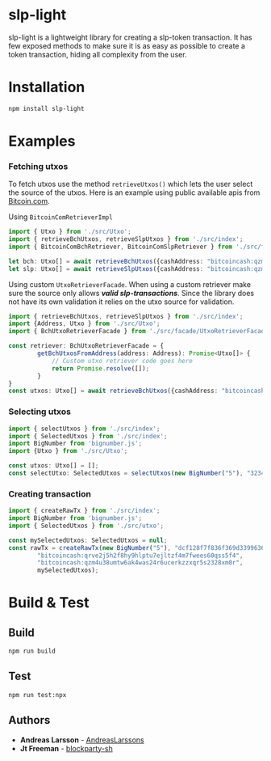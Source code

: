# slp-light

slp-light is a lightweight library for creating a slp-token transaction. It has few exposed methods to make sure it is as 
easy as possible to create a token transaction, hiding all complexity from the user. 

# Installation
```bash
npm install slp-light
```

# Examples

### Fetching utxos
To fetch utxos use the method `retrieveUtxos()` which lets the user select the source of the utxos. Here is an 
example using public available apis from [Bitcoin.com](https://rest.bitcoin.com).

Using `BitcoinComRetrieverImpl`
```ts
import { Utxo } from './src/Utxo'; 
import { retrieveBchUtxos, retrieveSlpUtxos } from './src/index'; 
import { BitcoinComBchRetriever, BitcoinComSlpRetriever } from './src/facade/bitcoincom/';

let bch: Utxo[] = await retrieveBchUtxos({cashAddress: "bitcoincash:qzm4u38umtw6ak4was24r6ucerkzzxqr5s2328xm0r", wif: "WIF"}, new BitcoinComBchRetriever());
let slp: Utxo[] = await retrieveSlpUtxos({cashAddress: "bitcoincash:qzm4u38umtw6ak4was24r6ucerkzzxqr5s2328xm0r", wif: "WIF"}, new BitcoinComSlpRetriever());
```

Using custom `UtxoRetrieverFacade`. When using a custom retriever make sure the source only allows ***valid slp-transactions***. Since the library
does not have its own validation it relies on the utxo source for validation.
```ts
import { retrieveBchUtxos, retrieveSlpUtxos } from './src/index'; 
import {Address, Utxo } from './src/Utxo'; 
import { BchUtxoRetrieverFacade } from './src/facade/UtxoRetrieverFacade'; 

const retriever: BchUtxoRetrieverFacade = {
        getBchUtxosFromAddress(address: Address): Promise<Utxo[]> {
            // Custom utxo retriever code goes here
            return Promise.resolve([]);
        }
}
const utxos: Utxo[] = await retrieveBchUtxos({cashAddress: "bitcoincash:qzm4u38umtw6ak4was24r6ucerkzzxqr5s2328xm0r", wif: "WIF"}, retriever);
```

### Selecting utxos
```ts
import { selectUtxos } from './src/index'; 
import { SelectedUtxos } from './src/index'; 
import BigNumber from 'bignumber.js'; 
import {Utxo } from './src/Utxo'; 

const utxos: Utxo[] = [];
const selectUtxo: SelectedUtxos = selectUtxos(new BigNumber("5"), "323437d4c86b00874c3b00cd454ab6ffb3226130fde09747009cf270caedddcf", utxos);
```


### Creating transaction
```ts
import { createRawTx } from './src/index'; 
import BigNumber from 'bignumber.js'; 
import { SelectedUtxos } from './src/utxo'; 

const mySelectedUtxos: SelectedUtxos = null;
const rawTx = createRawTx(new BigNumber("5"), "dcf128f7f836f369d339963685e91b105cf7982d8977d09f6a776329a6e290e7",
        "bitcoincash:qrve2j5h2f8hy9hlptu7ejltzf4m7fwees60qss5f4",
        "bitcoincash:qzm4u38umtw6ak4was24r6ucerkzzxqr5s2328xm0r",
        mySelectedUtxos);
```

# Build & Test

## Build
```bash
npm run build
```

## Test
```bash
npm run test:npx
```


## Authors

* **Andreas Larsson** - [AndreasLarssons](https://github.com/AndreasLarssons)  
* **Jt Freeman** - [blockparty-sh](https://github.com/blockparty-sh)
